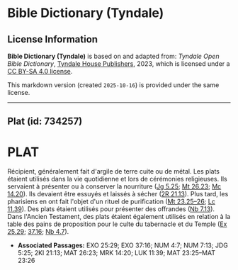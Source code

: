 # Bible Dictionary (Tyndale)

## License Information

**Bible Dictionary (Tyndale)** is based on and adapted from: _Tyndale Open Bible Dictionary_, [Tyndale House Publishers](https://tyndaleopenresources.com/), 2023, which is licensed under a [CC BY-SA 4.0 license](https://creativecommons.org/licenses/by-sa/4.0/legalcode.en).

This markdown version (created `2025-10-16`) is provided under the same license.



--------------------------------

## Plat (id: 734257)

PLAT
====

Récipient, généralement fait d'argile de terre cuite ou de métal. Les plats étaient utilisés dans la vie quotidienne et lors de cérémonies religieuses. Ils servaient à présenter ou à conserver la nourriture ([Jg 5\.25](https://ref.ly/Judg5:25); [Mt 26\.23](https://ref.ly/Matt26:23); [Mc 14\.20](https://ref.ly/Mark14:20)). Ils devaient être essuyés et laissés à sécher ([2R 21\.13](https://ref.ly/2Kgs21:13)). Plus tard, les pharisiens en ont fait l'objet d'un rituel de purification ([Mt 23\.25–26](https://ref.ly/Matt23:25-Matt23:26); [Lc 11\.39](https://ref.ly/Luke11:39)). Des plats étaient utilisés pour présenter des offrandes ([Nb 7\.13](https://ref.ly/Num7:13)). Dans l'Ancien Testament, des plats étaient également utilisés en relation à la table des pains de proposition pour le culte du tabernacle et du Temple ([Ex 25\.29](https://ref.ly/Exod25:29); [37\.16](https://ref.ly/Exod37:16); [Nb 4\.7](https://ref.ly/Num4:7)).

* **Associated Passages:** EXO 25:29; EXO 37:16; NUM 4:7; NUM 7:13; JDG 5:25; 2KI 21:13; MAT 26:23; MRK 14:20; LUK 11:39; MAT 23:25–MAT 23:26


